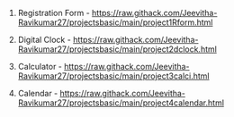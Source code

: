 1. Registration Form - https://raw.githack.com/Jeevitha-Ravikumar27/projectsbasic/main/project1Rform.html



2. Digital Clock  -    https://raw.githack.com/Jeevitha-Ravikumar27/projectsbasic/main/project2dclock.html




3. Calculator -        https://raw.githack.com/Jeevitha-Ravikumar27/projectsbasic/main/project3calci.html



4. Calendar -           https://raw.githack.com/Jeevitha-Ravikumar27/projectsbasic/main/project4calendar.html
